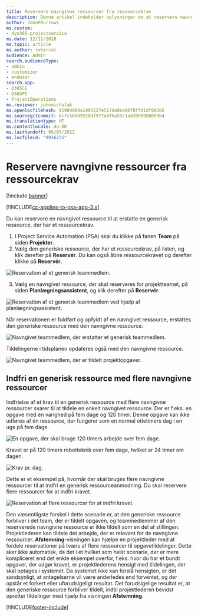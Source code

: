 ```yaml
---
title: Reservere navngivne ressourcer fra ressourcekrav
description: Denne artikel indeholder oplysninger om at reservere navngivne ressourcer til et generisk ressourcekrav.
author: JohnPBurrows
ms.custom:
- dyn365-projectservice
ms.date: 12/11/2018
ms.topic: article
ms.author: ruhercul
audience: Admin
search.audienceType:
- admin
- customizer
- enduser
search.app:
- D365CE
- D365PS
- ProjectOperations
ms.reviewer: johnmichalak
ms.openlocfilehash: 9598490da1905227e517da8ba90f8ffd1df88566
ms.sourcegitcommit: 6cfc50d89528df977a8f6a55c1ad39d99800d9b4
ms.translationtype: HT
ms.contentlocale: da-DK
ms.lasthandoff: 06/03/2022
ms.locfileid: "8916235"
---
```

# <a name="book-named-resources-from-resource-requirements"></a>Reservere navngivne ressourcer fra ressourcekrav

[!include [banner](../includes/psa-now-project-operations.md)]

[!INCLUDE[cc-applies-to-psa-app-3.x](../includes/cc-applies-to-psa-app-3x.md)]

Du kan reservere en navngivet ressource til at erstatte en generisk ressource, der har et ressourcekrav.

1. I Project Service Automation (PSA) skal du klikke på fanen **Team** på siden **Projekter**.
2. Vælg den generiske ressource, der har et ressourcekrav, på listen, og klik derefter på **Reservér**. Du kan også åbne ressourcekravet og derefter klikke på **Reservér**.


![Reservation af et generisk teammedlem.](media/RM-how-to-14.png)


3. Vælg en navngivet ressource, der skal reserveres for projektteamet, på siden **Planlægningsassistent**, og klik derefter på **Reservér**.

![Reservation af et generisk teammedlem ved hjælp af planlægningsassistent.](media/RM-how-to-15.png)

Når reservationen er fuldført og opfyldt af en navngivet ressource, erstattes den generiske ressource med den navngivne ressource.

![Navngivet teammedlem, der erstatter et generisk teammedlem.](media/RM-how-to-16.png)

Tildelingerne i tidsplanen opdateres også med den navngivne ressource.

![Navngivet teammedlem, der er tildelt projektopgaver.](media/RM-how-to-17.png)

## <a name="fulfill-a-generic-resource-with-multiple-named-resources"></a>Indfri en generisk ressource med flere navngivne ressourcer
Indfrielse af et krav til en generisk ressource med flere navngivne ressourcer svarer til at tildele en enkelt navngivet ressource. Der er f.eks. en opgave med en varighed på fem dage og 120 timer. Denne opgave kan ikke udføres af én ressource, der fungerer som en normal ottetimers dag i en uge på fem dage. 

![En opgave, der skal bruge 120 timers arbejde over fem dage.](media/RM-how-to-21.png)

Kravet er på 120 timers robotteknik over fem dage, hvilket er 24 timer om dagen.

![Krav pr. dag.](media/RM-how-to-22.png)

Dette er et eksempel på, hvornår der skal bruges flere navngivne ressourcer til at indfri en generisk ressourceanmodning. Du skal reservere flere ressourcer for at indfri kravet.

![Reservation af flere ressourcer for at indfri kravet.](media/RM-how-to-23.png)

Den væsentligste forskel i dette scenarie er, at den generiske ressource forbliver i det team, der er tildelt opgaven, og teammedlemmer af den reserverede navngivne ressource er ikke tildelt som en del af stillingen. Projektlederen kan tildele det arbejde, der er relevant for de navngivne ressourcer. **Afstemning**-visningen kan hjælpe en projektleder med at fordele reservationer på tværs af flere ressourcer til opgavetildelinger. Dette sker ikke automatisk, da det i et hvilket som helst scenarie, der er mere kompliceret end det enkle eksempel overfor, f.eks. hvor du har et bundt opgaver, der udgør kravet, er projektlederens hensigt med tildelingen, der skal optages i systemet. Da systemet ikke kan forstå hensigten, er det sandsynligt, at antagelserne vil være anderledes end forventet, og der opstår et forkert eller uforudsigeligt resultat. Det forudsigelige resultat er, at den generiske ressource forbliver tildelt, indtil projektlederen bevidst opretter tildelinger med hjælp fra visningen **Afstemning**.




[!INCLUDE[footer-include](../includes/footer-banner.md)]
